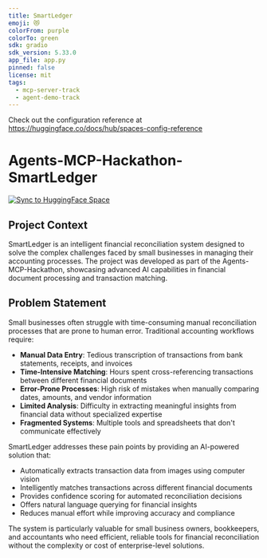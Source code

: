 ```yaml
---
title: SmartLedger
emoji: 😻
colorFrom: purple
colorTo: green
sdk: gradio
sdk_version: 5.33.0
app_file: app.py
pinned: false
license: mit
tags:
  - mcp-server-track
  - agent-demo-track
---
```


Check out the configuration reference at https://huggingface.co/docs/hub/spaces-config-reference

# Agents-MCP-Hackathon-SmartLedger

[![Sync to HuggingFace Space](https://github.com/dw820/Agents-MCP-Hackathon-SmartLedger/actions/workflows/main.yml/badge.svg)](https://huggingface.co/spaces/Agents-MCP-Hackathon/SmartLedger)

## Project Context

SmartLedger is an intelligent financial reconciliation system designed to solve the complex challenges faced by small businesses in managing their accounting processes. The project was developed as part of the Agents-MCP-Hackathon, showcasing advanced AI capabilities in financial document processing and transaction matching.

## Problem Statement

Small businesses often struggle with time-consuming manual reconciliation processes that are prone to human error. Traditional accounting workflows require:

- **Manual Data Entry**: Tedious transcription of transactions from bank statements, receipts, and invoices
- **Time-Intensive Matching**: Hours spent cross-referencing transactions between different financial documents
- **Error-Prone Processes**: High risk of mistakes when manually comparing dates, amounts, and vendor information
- **Limited Analysis**: Difficulty in extracting meaningful insights from financial data without specialized expertise
- **Fragmented Systems**: Multiple tools and spreadsheets that don't communicate effectively

SmartLedger addresses these pain points by providing an AI-powered solution that:
- Automatically extracts transaction data from images using computer vision
- Intelligently matches transactions across different financial documents
- Provides confidence scoring for automated reconciliation decisions
- Offers natural language querying for financial insights
- Reduces manual effort while improving accuracy and compliance

The system is particularly valuable for small business owners, bookkeepers, and accountants who need efficient, reliable tools for financial reconciliation without the complexity or cost of enterprise-level solutions.
